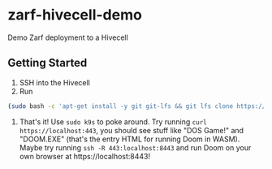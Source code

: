 # zarf-hivecell-demo

Demo Zarf deployment to a Hivecell

## Getting Started

1. SSH into the Hivecell
1. Run
```bash
(sudo bash -c 'apt-get install -y git git-lfs && git lfs clone https://github.com/defenseunicorns/zarf-hivecell-demo.git && cd zarf-hivecell-demo && chmod +x ./deploy.sh && ./deploy.sh')
```
1. That's it! Use `sudo k9s` to poke around. Try running `curl https://localhost:443`, you should see stuff like "DOS Game!" and "DOOM.EXE" (that's the entry HTML for running Doom in WASM). Maybe try running `ssh -R 443:localhost:8443` and run Doom on your own browser at https://localhost:8443!
